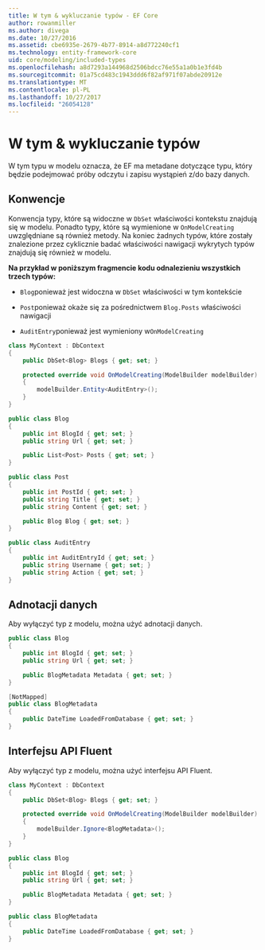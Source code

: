 ```yaml
---
title: W tym & wykluczanie typów - EF Core
author: rowanmiller
ms.author: divega
ms.date: 10/27/2016
ms.assetid: cbe6935e-2679-4b77-8914-a8d772240cf1
ms.technology: entity-framework-core
uid: core/modeling/included-types
ms.openlocfilehash: a8d7293a144968d2506bdcc76e55a1a0b1e3fd4b
ms.sourcegitcommit: 01a75cd483c1943ddd6f82af971f07abde20912e
ms.translationtype: MT
ms.contentlocale: pl-PL
ms.lasthandoff: 10/27/2017
ms.locfileid: "26054128"
---
```

# <a name="including--excluding-types"></a>W tym & wykluczanie typów

W tym typu w modelu oznacza, że EF ma metadane dotyczące typu, który będzie podejmować próby odczytu i zapisu wystąpień z/do bazy danych.

## <a name="conventions"></a>Konwencje

Konwencja typy, które są widoczne w `DbSet` właściwości kontekstu znajdują się w modelu. Ponadto typy, które są wymienione w `OnModelCreating` uwzględniane są również metody. Na koniec żadnych typów, które zostały znalezione przez cyklicznie badać właściwości nawigacji wykrytych typów znajdują się również w modelu.

**Na przykład w poniższym fragmencie kodu odnalezieniu wszystkich trzech typów:**

* `Blog`ponieważ jest widoczna w `DbSet` właściwości w tym kontekście

* `Post`ponieważ okaże się za pośrednictwem `Blog.Posts` właściwości nawigacji

* `AuditEntry`ponieważ jest wymieniony w`OnModelCreating`

<!-- [!code-csharp[Main](samples/core/Modeling/Conventions/Samples/IncludedTypes.cs?highlight=3,7,16)] -->
``` csharp
class MyContext : DbContext
{
    public DbSet<Blog> Blogs { get; set; }

    protected override void OnModelCreating(ModelBuilder modelBuilder)
    {
        modelBuilder.Entity<AuditEntry>();
    }
}

public class Blog
{
    public int BlogId { get; set; }
    public string Url { get; set; }

    public List<Post> Posts { get; set; }
}

public class Post
{
    public int PostId { get; set; }
    public string Title { get; set; }
    public string Content { get; set; }

    public Blog Blog { get; set; }
}

public class AuditEntry
{
    public int AuditEntryId { get; set; }
    public string Username { get; set; }
    public string Action { get; set; }
}
```

## <a name="data-annotations"></a>Adnotacji danych

Aby wyłączyć typ z modelu, można użyć adnotacji danych.

<!-- [!code-csharp[Main](samples/core/Modeling/DataAnnotations/Samples/IgnoreType.cs?highlight=9)] -->
``` csharp
public class Blog
{
    public int BlogId { get; set; }
    public string Url { get; set; }

    public BlogMetadata Metadata { get; set; }
}

[NotMapped]
public class BlogMetadata
{
    public DateTime LoadedFromDatabase { get; set; }
}
```

## <a name="fluent-api"></a>Interfejsu API Fluent

Aby wyłączyć typ z modelu, można użyć interfejsu API Fluent.

<!-- [!code-csharp[Main](samples/core/Modeling/FluentAPI/Samples/IgnoreType.cs?highlight=7)] -->
``` csharp
class MyContext : DbContext
{
    public DbSet<Blog> Blogs { get; set; }

    protected override void OnModelCreating(ModelBuilder modelBuilder)
    {
        modelBuilder.Ignore<BlogMetadata>();
    }
}

public class Blog
{
    public int BlogId { get; set; }
    public string Url { get; set; }

    public BlogMetadata Metadata { get; set; }
}

public class BlogMetadata
{
    public DateTime LoadedFromDatabase { get; set; }
}
```
